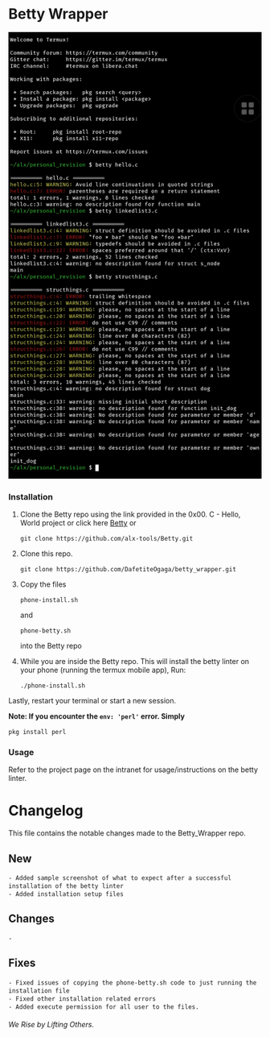 # Betty Wrapper

![Sample Image](SmartSelect_20230819-233756_Termux.jpg)

### Installation

1. Clone the Betty repo using the link provided in the 0x00. C - Hello, World project or click here [Betty](https://github.com/alx-tools/Betty) or
   ```
   git clone https://github.com/alx-tools/Betty.git
   ```


2. Clone this repo. 
   ```
   git clone https://github.com/DafetiteOgaga/betty_wrapper.git
   ```

3. Copy the files
   ```
   phone-install.sh
   ```
   and
   ```
   phone-betty.sh
   ```
   into the Betty repo


4. While you are inside the Betty repo. This will install the betty linter on your phone (running the termux mobile app), Run:
   ```
   ./phone-install.sh
   ```

Lastly, restart your terminal or start a new session.


**Note: If you encounter the `env: 'perl'` error. Simply**
   ```
   pkg install perl
   ```


### Usage

Refer to the project page on the intranet for usage/instructions on the betty linter.


# Changelog
This file contains the notable changes made to the Betty_Wrapper repo.

## New
	- Added sample screenshot of what to expect after a successful installation of the betty linter
	- Added installation setup files


## Changes 
	-

## Fixes
	- Fixed issues of copying the phone-betty.sh code to just running the installation file
	- Fixed other installation related errors
    - Added execute permission for all user to the files.




###### We Rise by Lifting Others.
